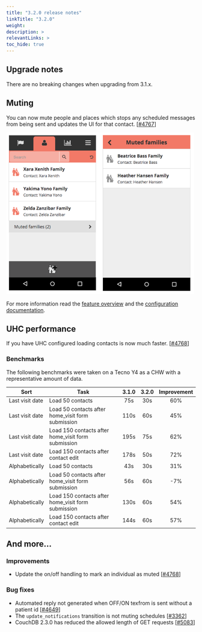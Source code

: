 ```yaml
---
title: "3.2.0 release notes"
linkTitle: "3.2.0"
weight: 
description: >
relevantLinks: >
toc_hide: true
---
```


## Upgrade notes

There are no breaking changes when upgrading from 3.1.x.

## Muting

You can now mute people and places which stops any scheduled messages from being sent and updates the UI for that contact. [[#4767](https://github.com/medic/cht-core/issues/4767)]

![Screenshots](../images/3.2.0-4767.png)

For more information read the [feature overview](https://github.com/medic/medic-docs/raw/91badc2a347f86fd2b42b1c9ab9527b5982ee9c0/Muting%20Features%20Overview.pdf) and the [configuration documentation](https://docs.communityhealthtoolkit.org/apps/reference/app-settings/transitions/#muting).

## UHC performance

If you have UHC configured loading contacts is now much faster. [[#4768](https://github.com/medic/cht-core/issues/4768)]

### Benchmarks

The following benchmarks were taken on a Tecno Y4 as a CHW with a representative amount of data.

| Sort | Task | 3.1.0 | 3.2.0 | Improvement |
| ---- | ---- | :----: | :----: | :----: |
| Last visit date | Load 50 contacts | 75s | 30s | 60% |
| Last visit date | Load 50 contacts after home_visit form submission | 110s | 60s | 45%  |
| Last visit date | Load 150 contacts after home_visit form submission | 195s | 75s | 62% |
| Last visit date | Load 150 contacts after contact edit | 178s | 50s | 72% |
| Alphabetically | Load 50 contacts | 43s | 30s | 31% |
| Alphabetically | Load 50 contacts after home_visit form submission | 56s | 60s | -7% |
| Alphabetically | Load 150 contacts after home_visit form submission | 130s | 60s | 54% |
| Alphabetically | Load 150 contacts after contact edit | 144s | 60s | 57% |

## And more...

### Improvements

- Update the on/off handling to mark an individual as muted [[#4768](https://github.com/medic/cht-core/issues/4768)]

### Bug fixes

- Automated reply not generated when OFF/ON texfrom is sent without a patient id [[#4649](https://github.com/medic/cht-core/issues/4649)]
- The `update_notifications` transition is not muting schedules [[#3362](https://github.com/medic/cht-core/issues/3362)]
- CouchDB 2.3.0 has reduced the allowed length of GET requests [[#5083](https://github.com/medic/cht-core/issues/5083)]

